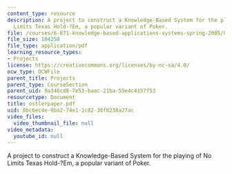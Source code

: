 ```yaml
---
content_type: resource
description: A project to construct a Knowledge-Based System for the playing of No
  Limits Texas Hold-?Em, a popular variant of Poker.
file: /courses/6-871-knowledge-based-applications-systems-spring-2005/8bc6ec4e9ba274e11c8230f0238a27ac_ostlerpaper.pdf
file_size: 104250
file_type: application/pdf
learning_resource_types:
- Projects
license: https://creativecommons.org/licenses/by-nc-sa/4.0/
ocw_type: OCWFile
parent_title: Projects
parent_type: CourseSection
parent_uid: 9a346cd8-7e53-baac-21ba-55e4c4157f53
resourcetype: Document
title: ostlerpaper.pdf
uid: 8bc6ec4e-9ba2-74e1-1c82-30f0238a27ac
video_files:
  video_thumbnail_file: null
video_metadata:
  youtube_id: null
---
```

A project to construct a Knowledge-Based System for the playing of No Limits Texas Hold-?Em, a popular variant of Poker.